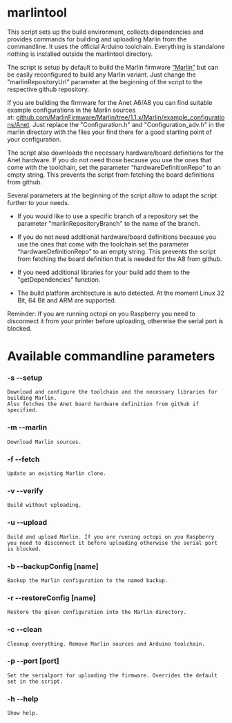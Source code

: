 # marlintool

This script sets up the build environment, collects dependencies and provides commands for building and uploading Marlin from the commandline. It uses the official Arduino toolchain. Everything is standalone nothing is installed outside the marlintool directory.

The script is setup by default to build the Marlin firmware [“Marlin”](https://github.com/MarlinFirmware/Marlin) but can be easily reconfigured to build any Marlin variant.
Just change the "marlinRepositoryUrl" parameter at the beginning of the script to the respective github repository.

If you are building the firmware for the Anet A6/A8 you can find suitable example configurations in the Marlin sources at: [github.com/MarlinFirmware/Marlin/tree/1.1.x/Marlin/example_configurations/Anet](https://github.com/MarlinFirmware/Marlin/tree/1.1.x/Marlin/example_configurations/Anet). Just replace the "Configuration.h" and "Configuration_adv.h" in the marlin directory with the files your find there for a good starting point of your configuration.

The script also downloads the necessary hardware/board definitions for the Anet hardware. If you do not need those because you use the ones that come with the toolchain, set the parameter “hardwareDefinitionRepo” to an empty string. This prevents the script from fetching the board definitions from github.


Several parameters at the beginning of the script allow to adapt the script further to your needs.

- If you would like to use a specific branch of a repository set the parameter "marlinRepositoryBranch" to the name of the branch.

- If you do not need additional hardware/board definitions because you use the ones that come with the toolchain set the parameter “hardwareDefinitionRepo” to an empty string. This prevents the script from fetching the board definition that is needed for the A8 from github.

- If you need additional libraries for your build add them to the "getDependencies" function.

- The build platform architecture is auto detected. At the moment Linux 32 Bit, 64 Bit and ARM are supported.

Reminder: If you are running octopi on you Raspberry you need to disconnect it from your printer before uploading, otherwise the serial port is blocked.



Available commandline parameters
=======================
### -s --setup

	Download and configure the toolchain and the necessary libraries for building Marlin.
	Also fetches the Anet board hardware definition from github if specified.

### -m --marlin

	Download Marlin sources.

### -f  --fetch
	Update an existing Marlin clone.

### -v --verify

	Build without uploading.

### -u --upload

	Build and upload Marlin. If you are running octopi on you Raspberry
	you need to disconnect it before uploading otherwise the serial port is blocked.

### -b --backupConfig [name]

	Backup the Marlin configuration to the named backup.


### -r --restoreConfig [name]

	Restore the given configuration into the Marlin directory.

### -c --clean

	Cleanup everything. Remove Marlin sources and Arduino toolchain.

### -p --port [port]

	Set the serialport for uploading the firmware. Overrides the default set in the script.

### -h --help

	Show help.
